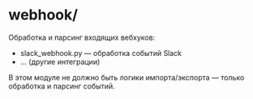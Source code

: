 # webhook/

Обработка и парсинг входящих вебхуков:
- slack_webhook.py — обработка событий Slack
- ... (другие интеграции)
 
В этом модуле не должно быть логики импорта/экспорта — только обработка и парсинг событий. 